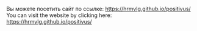 Вы можете посетить сайт по ссылке: https://hrmvlg.github.io/positivus/ <br>
You can visit the website by clicking here: https://hrmvlg.github.io/positivus/
